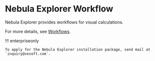 # Nebula Explorer Workflow

Nebula Explorer provides workflows for visual calculations.

For more details, see [Workflows](../nebula-explorer/workflow/workflows.md).

!!! enterpriseonly

    To apply for the Nebula Explorer installation package, send mail at `inquiry@vesoft.com`. 